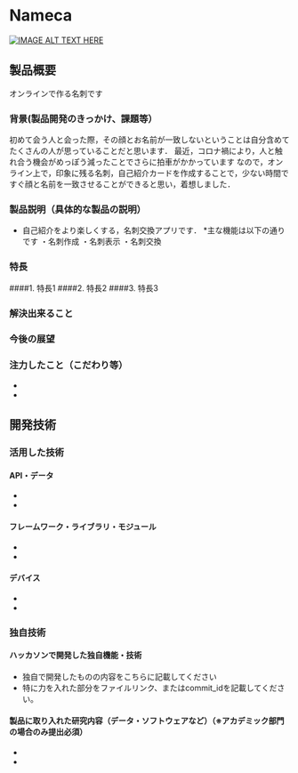 # Nameca

[![IMAGE ALT TEXT HERE](https://jphacks.com/wp-content/uploads/2021/07/JPHACKS2021_ogp.jpg)](https://www.youtube.com/watch?v=LUPQFB4QyVo)

## 製品概要
オンラインで作る名刺です
### 背景(製品開発のきっかけ、課題等）
初めて会う人と会った際，その顔とお名前が一致しないということは自分含めてたくさんの人が思っていることだと思います．
最近，コロナ禍により，人と触れ合う機会がめっぽう減ったことでさらに拍車がかかっています
なので，オンライン上で，印象に残る名刺，自己紹介カードを作成することで，少ない時間ですぐ顔と名前を一致させることができると思い，着想しました．
### 製品説明（具体的な製品の説明） 
* 自己紹介をより楽しくする，名刺交換アプリです．
*主な機能は以下の通りです
・名刺作成
・名刺表示
・名刺交換
### 特長
####1. 特長1
####2. 特長2
####3. 特長3

### 解決出来ること
### 今後の展望
### 注力したこと（こだわり等）
* 
* 

## 開発技術
### 活用した技術
#### API・データ
* 
* 

#### フレームワーク・ライブラリ・モジュール
* 
* 

#### デバイス
* 
* 

### 独自技術
#### ハッカソンで開発した独自機能・技術
* 独自で開発したものの内容をこちらに記載してください
* 特に力を入れた部分をファイルリンク、またはcommit_idを記載してください。

#### 製品に取り入れた研究内容（データ・ソフトウェアなど）（※アカデミック部門の場合のみ提出必須）
* 
* 
